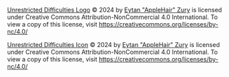 [Unrestricted Difficulties Logo](https://github.com/AppleHair/FNF-UnrestDiffs/blob/main/art/UD-Logo.gif) © 2024 by [Eytan "AppleHair" Zury](https://github.com/AppleHair) is licensed under Creative Commons Attribution-NonCommercial 4.0 International. To view a copy of this license, visit https://creativecommons.org/licenses/by-nc/4.0/

[Unrestricted Difficulties Icon](https://github.com/AppleHair/FNF-UnrestDiffs/blob/main/art/UD-Icon.png) © 2024 by [Eytan "AppleHair" Zury](https://github.com/AppleHair) is licensed under Creative Commons Attribution-NonCommercial 4.0 International. To view a copy of this license, visit https://creativecommons.org/licenses/by-nc/4.0/